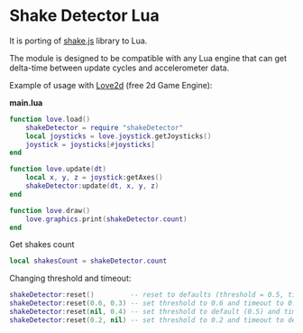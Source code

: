 # Shake Detector Lua
It is porting of [shake.js](https://github.com/alexgibson/shake.js/blob/master/shake.js) library to Lua.

The module is designed to be compatible with any Lua engine that can get delta-time between update cycles and accelerometer data.

Example of usage with [Love2d](https://love2d.org) (free 2d Game Engine):

**main.lua**
```Lua
function love.load()
    shakeDetector = require "shakeDetector"
    local joysticks = love.joystick.getJoysticks()
    joystick = joysticks[#joysticks]    
end

function love.update(dt)    
    local x, y, z = joystick:getAxes()
    shakeDetector:update(dt, x, y, z)
end

function love.draw()
    love.graphics.print(shakeDetector.count)
end
```
Get shakes count
```Lua
local shakesCount = shakeDetector.count
```

Changing threshold and timeout:
```Lua
shakeDetector:reset()         -- reset to defaults (threshold = 0.5, timeout = 0.25)
shakeDetector:reset(0.6, 0.3) -- set threshold to 0.6 and timeout to 0.3
shakeDetector:reset(nil, 0.4) -- set threshold to default (0.5) and timeout to 0.4
shakeDetector:reset(0.2, nil) -- set threshold to 0.2 and timeout to default (0.25)
```
